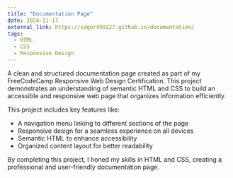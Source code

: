 ```yaml
---
title: "Documentation Page"
date: 2024-11-17
external_link: https://sagor499127.github.io/documentation/
tags:
  - HTML
  - CSS
  - Responsive Design
---
```


A clean and structured documentation page created as part of my FreeCodeCamp Responsive Web Design Certification. This project demonstrates an understanding of semantic HTML and CSS to build an accessible and responsive web page that organizes information efficiently.

<!--more-->

This project includes key features like:
- A navigation menu linking to different sections of the page
- Responsive design for a seamless experience on all devices
- Semantic HTML to enhance accessibility
- Organized content layout for better readability

By completing this project, I honed my skills in HTML and CSS, creating a professional and user-friendly documentation page.